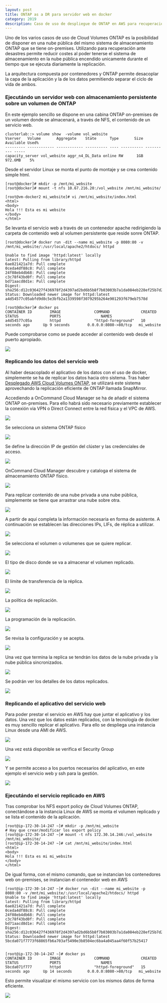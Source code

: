 ```yaml
---
layout: post
title: ONTAP as a DR para servidor web en docker
category: 2019
description: Caso de uso de despliegue de ONTAP en AWS para recuperación ante desastres de un servidor web basado en contenedores docker
---
```


Uno de los varios casos de uso de Cloud Volumes ONTAP es la posibilidad de disponer en una nube pública del mismo sistema de almacenamiento ONTAP que se tiene on-premises. Utilizando para recuperación ante desastres permite reducir costes al poder tenerse el sistema de almacenamiento en la nube pública encendido unicamente durante el tiempo que se ejecuta diariamente la replicación.

La arquitectura compuesta por contenedores y ONTAP permite desacoplar la capa de la aplicación y la de los datos permitiendo separar el ciclo de vida de ambos.

### Ejecutándo un servidor web con almacenamiento persistente sobre un volumen de ONTAP

En este ejemplo sencillo se dispone en una cabina ONTAP on-premises de un volumen donde se almacenará, a través de NFS, el contenido de un servicio web.

```shell
clusterlab::> volume show  -volume vol_website
Vserver   Volume       Aggregate    State      Type       Size  Available Used%
--------- ------------ ------------ ---------- ---- ---------- ---------- -----
capacity_server vol_website aggr_n4_DL_Data online RW      1GB    972.6MB    5%
```

Desde el servidor Linux se monta el punto de montaje y se crea contenido simple html.

```shell
[root@docker]# mkdir -p /mnt/mi_website
[root@docker]# mount -t nfs 10.67.216.20:/vol_website /mnt/mi_website/

[root@vm-docker2 mi_website]# vi /mnt/mi_website/index.html
<html>
<body>
Hola !!! Esta es mi website
</body>
</html>
```

Se levanta el servicio web a través de un contenedor apache redirigiendo la carpeta de contenido web al volumen persistente que reside sonre ONTAP.

```shell
[root@docker]# docker run -dit --name mi_website -p 8080:80 -v /mnt/mi_website/:/usr/local/apache2/htdocs/ httpd

Unable to find image 'httpd:latest' locally
latest: Pulling from library/httpd
6ae821421a7d: Pull complete
0ceda4df88c8: Pull complete
24f08eb4db68: Pull complete
c3c78f43bd0f: Pull complete
bd71aacd8d1e: Pull complete
Digest: sha256:d12c036427f436978f2d4397ad2bd6b5b8f7b03003b7a1da084eb228ef25b7d2
Status: Downloaded newer image for httpd:latest
a4d54577c05abfd9d8c5e3bfb2a1339598f3079295b264e901293f679eb7578d
```

```shell
[root@docker]# docker ps
CONTAINER ID        IMAGE               COMMAND              CREATED             STATUS              PORTS                  NAMES
a4d54577c05a        httpd               "httpd-foreground"   10 seconds ago      Up 9 seconds        0.0.0.0:8080->80/tcp   mi_website
```

Puede comprobarse como se puede acceder al contenido web desde el puerto apropiado.

![]({{site.baseurl}}/assets/img/ONTAP-as-a-DR-para-servidor-web-en-docker-001.png)

### Replicando los datos del servicio web

Al haber desacoplado el aplicativo de los datos con el uso de docker, simplemente se ha de replicar los datos hacia otro sistema. Tras haber [Desplegado AWS Cloud Volumes ONTAP]({{site.baseurl}}/2019/01/29/Desplegando-AWS-Cloud-Volumes-ONTAP.html), se utilizará este sistema aprovechando la replicación eficiente de ONTAP llamada SnapMirror.

Accediendo a OnCommand Cloud Manager se ha de añadir el sistema ONTAP on-premises. Para ello habrá sido necesario previamente establecer la conexión via VPN o Direct Connect entre la red física y el VPC de AWS.

![]({{site.baseurl}}/assets/img/ONTAP-as-a-DR-para-servidor-web-en-docker-002.png)

Se selecciona un sistema ONTAP físico

![]({{site.baseurl}}/assets/img/ONTAP-as-a-DR-para-servidor-web-en-docker-003.png)

Se define la dirección IP de gestión del clúster y las credenciales de acceso.

![]({{site.baseurl}}/assets/img/ONTAP-as-a-DR-para-servidor-web-en-docker-004.png)

OnCommand Cloud Manager descubre y cataloga el sistema de almacenamiento ONTAP físico.

![]({{site.baseurl}}/assets/img/ONTAP-as-a-DR-para-servidor-web-en-docker-005.png)

Para replicar contenido de una nube privada a una nube pública, simplemente se tiene que arrastrar una nube sobre otra.

![]({{site.baseurl}}/assets/img/ONTAP-as-a-DR-para-servidor-web-en-docker-006.png)

A partir de aquí completa la información necesaria en forma de asistente. A continuación se establecen las direcciones IPs, LIFs, de réplica a utilizar.

![]({{site.baseurl}}/assets/img/ONTAP-as-a-DR-para-servidor-web-en-docker-007.png)

Se selecciona el volumen o volumenes que se quiere replicar.

![]({{site.baseurl}}/assets/img/ONTAP-as-a-DR-para-servidor-web-en-docker-008.png)

El tipo de disco donde se va a almacenar el volumen replicado.

![]({{site.baseurl}}/assets/img/ONTAP-as-a-DR-para-servidor-web-en-docker-009.png)

El límite de transferencia de la réplica.

![]({{site.baseurl}}/assets/img/ONTAP-as-a-DR-para-servidor-web-en-docker-010.png)

La política de replicación.

![]({{site.baseurl}}/assets/img/ONTAP-as-a-DR-para-servidor-web-en-docker-011.png)

La programación de la replicación.

![]({{site.baseurl}}/assets/img/ONTAP-as-a-DR-para-servidor-web-en-docker-012.png)

Se revisa la configuración y se acepta.

![]({{site.baseurl}}/assets/img/ONTAP-as-a-DR-para-servidor-web-en-docker-013.png)

Una vez que termina la replica se tendrán los datos de la nube privada y la nube pública sincronizados.

![]({{site.baseurl}}/assets/img/ONTAP-as-a-DR-para-servidor-web-en-docker-014.png)

Se podrán ver los detalles de los datos replicados.

![]({{site.baseurl}}/assets/img/ONTAP-as-a-DR-para-servidor-web-en-docker-015.png)

### Replicando el aplicativo del servicio web

Para poder prestar el servicio en AWS hay que juntar el aplicativo y los datos. Una vez que los datos están replicados, con la tecnología de docker es muy sencillo replicar el aplicativo. Para ello se despliega una instancia Linux desde una AMI de AWS.

![]({{site.baseurl}}/assets/img/ONTAP-as-a-DR-para-servidor-web-en-docker-016.png)

Una vez está disponible se verifica el Security Group

![]({{site.baseurl}}/assets/img/ONTAP-as-a-DR-para-servidor-web-en-docker-017.png)

Y se permite acceso a los puertos necesarios del aplicativo, en este ejemplo el servicio web y ssh para la gestión.

![]({{site.baseurl}}/assets/img/ONTAP-as-a-DR-para-servidor-web-en-docker-018.png)


### Ejecutándo el servicio replicado en AWS

Tras comprobar los NFS export policy de Cloud Volumes ONTAP, conectándose a la instancia Linux de AWS se monta el volumen replicado y se lista el contenido de la aplicación.

```shell
[root@ip-172-30-14-247 ~]# mkdir -p /mnt/mi_website
# Hay que crear/modificar los export policy
[root@ip-172-30-14-247 ~]# mount -t nfs 172.30.14.246:/vol_website /mnt/mi_website/
[root@ip-172-30-14-247 ~]# cat /mnt/mi_website/index.html
<html>
<body>
Hola !!! Esta es mi mi_website
</body>
</html>
```

De igual forma, con el mismo comando, que se instancian los contenedores web on-premises, se instancian el contenedor web en AWS

```shell
[root@ip-172-30-14-247 ~]# docker run -dit --name mi_website -p 8080:80 -v /mnt/mi_website/:/usr/local/apache2/htdocs/ httpd
Unable to find image 'httpd:latest' locally
latest: Pulling from library/httpd
6ae821421a7d: Pull complete
0ceda4df88c8: Pull complete
24f08eb4db68: Pull complete
c3c78f43bd0f: Pull complete
bd71aacd8d1e: Pull complete
Digest: sha256:d12c036427f436978f2d4397ad2bd6b5b8f7b03003b7a1da084eb228ef25b7d2
Status: Downloaded newer image for httpd:latest
5bcda071f7773f68865fb6a703af5490e3b8504ec6ba4a045aa4f60f57b25417


[root@ip-172-30-14-247 ~]# docker ps
CONTAINER ID        IMAGE               COMMAND              CREATED             STATUS              PORTS                  NAMES
5bcda071f777        httpd               "httpd-foreground"   15 seconds ago      Up 14 seconds       0.0.0.0:8080->80/tcp   mi_website
```

Esto permite visualizar el mismo servicio con los mismos datos de forma eficiente.

![]({{site.baseurl}}/assets/img/ONTAP-as-a-DR-para-servidor-web-en-docker-019.png)


